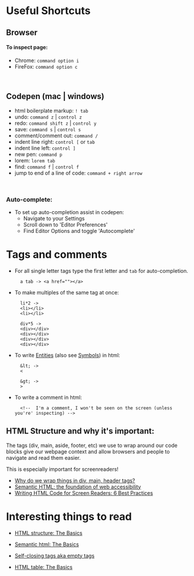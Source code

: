 # Useful Shortcuts

## Browser
#### To inspect page:
- Chrome: `command option i`
- FireFox: `command option c`
<br>

## Codepen (mac | windows)
- html boilerplate markup: `! tab` 
- undo: `command z` | `control z`
- redo: `command shift z` | `control y`
- save: `command s` | `control s`
- comment/comment out: `command /`
- indent line right: `control [` or `tab`
- indent line left: `control ]`
- new pen: `command p`
- lorem: `lorem tab`
- find: `command f` | `control f`
- jump to end of a line of code: `command + right arrow`
<br> 

### Auto-complete:
- To set up auto-completion assist in codepen: 
    - Navigate to your Settings
    - Scroll down to 'Editor Preferences'
    - Find Editor Options and toggle 'Autocomplete'


# Tags and comments
- For all single letter tags type the first letter and `tab` for auto-completion. 

        a tab -> <a href=""></a>

- To make multiples of the same tag at once:

        li*2 -> 
        <li></li>
        <li></li>

        div*5 -> 
        <div></div>
        <div></div>
        <div></div>
        <div></div>

- To write [Entities](https://www.w3schools.com/html/html_entities.asp) (also see [Symbols](https://www.w3schools.com/html/html_symbols.asp)) in html:

        &lt; -> 
        <

        &gt; ->
        >

- To write a comment in html:
        
        <!--  I'm a comment, I won't be seen on the screen (unless you're' inspecting) -->

## HTML Structure and why it's important:

The tags (div, main, aside, footer, etc) we use to wrap around our code blocks give our webpage context and allow browsers and people to navigate and read them easier. 

This is especially important for screenreaders!

- [Why do we wrap things in div, main, header tags?](https://developer.mozilla.org/en-US/docs/Learn/Accessibility/HTML)
- [Semantic HTML: the foundation of web accessibility](https://uxdesign.cc/semantic-html-the-foundation-of-web-accessibility-e5bbecad7c17)
- [Writing HTML Code for Screen Readers: 6 Best Practices](https://medium.com/@OPTASY.com/writing-html-code-for-screen-readers-6-best-practices-bf8f2248318)

# Interesting things to read

- [HTML structure: The Basics](https://www.w3schools.com/html/html_intro.asp)

- [Semantic html: The Basics](https://dev.to/thibpat/semantic-html-basics-in-5-minutes-ultralearning-2020-1fm0)

- [Self-closing tags aka empty tags](https://simpledev.io/html/html-self-closing-tags/)

- [HTML table: The Basics](https://www.w3schools.com/tags/tag_table.asp)